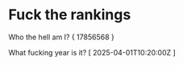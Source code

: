 # Fuck the rankings

Who the hell am I?
{ 17856568 }

What fucking year is it?
[ 2025-04-01T10:20:00Z ]
